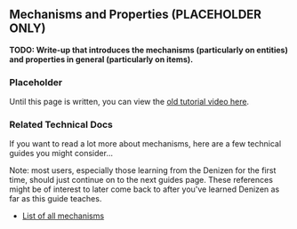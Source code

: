 Mechanisms and Properties (PLACEHOLDER ONLY)
-------------------------

**TODO: Write-up that introduces the mechanisms (particularly on entities) and properties in general (particularly on items).**

### Placeholder

Until this page is written, you can view the [old tutorial video here](https://one.denizenscript.com/denizen/vids/Properties%20and%20Mechanisms).

### Related Technical Docs

If you want to read a lot more about mechanisms, here are a few technical guides you might consider...

Note: most users, especially those learning from the Denizen for the first time, should just continue on to the next guides page. These references might be of interest to later come back to after you've learned Denizen as far as this guide teaches.

- [List of all mechanisms](https://one.denizenscript.com/denizen/mecs/)
